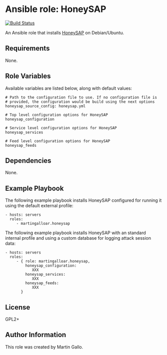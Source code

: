 Ansible role: HoneySAP
======================

[![Build Status](https://travis-ci.org/martingalloar/ansible-honeysap.svg?branch=master)](https://travis-ci.org/martingalloar/ansible-honeysap)

An Ansible role that installs [HoneySAP](https://github.com/CoreSecurity/HoneySAP) on Debian/Ubuntu.

Requirements
------------

None.

Role Variables
--------------

Available variables are listed below, along with default values:

    # Path to the configuration file to use. If no configuration file is
    # provided, the configuration would be build using the next options
    honeysap_source_config: honeysap.yml

    # Top level configuration options for HoneySAP
    honeysap_configuration
    
    # Service level configuration options for HoneySAP
    honeysap_services
    
    # Feed level configuration options for HoneySAP
    honeysap_feeds


Dependencies
------------

None.

Example Playbook
----------------

The following example playbook installs HoneySAP configured for running it
using the default external profile:

    - hosts: servers
      roles:
         - martingalloar.honeysap

The following example playbook installs HoneySAP with an standard internal
profile and using a custom database for logging attack session data:

    - hosts: servers
      roles:
         - { role: martingalloar.honeysap,
             honeysap_configuration:
                XXX
             honeysap_services:
                XXX
             honeysap_feeds:
                XXX
           }


License
-------

GPL2+


Author Information
------------------

This role was created by Martin Gallo.
